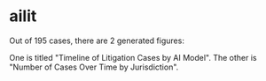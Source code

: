 # ailit
Out of 195 cases, there are 2 generated figures:

One is titled "Timeline of Litigation Cases by AI Model".
The other is "Number of Cases Over Time by Jurisdiction".
